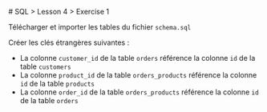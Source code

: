 # SQL > Lesson 4 > Exercise 1

Télécharger et importer les tables du fichier `schema.sql`

Créer les clés étrangères suivantes :
- La colonne `customer_id` de la table `orders` référence la colonne `id` de la table `customers`
- La colonne `product_id` de la table `orders_products` référence la colonne `id` de la table `products`
- La colonne `order_id` de la table `orders_products` référence la colonne `id` de la table `orders`
